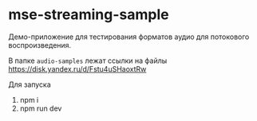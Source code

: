 # mse-streaming-sample
Демо-приложение для тестирования форматов аудио для потокового воспроизведения.

В папке `audio-samples` лежат ссылки на файлы https://disk.yandex.ru/d/Fstu4uSHaoxtRw

Для запуска
1. npm i
2. npm run dev
